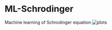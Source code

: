 # ML-Schrodinger
Machine learning of Schrodinger equation
![plots](https://github.com/qzhu2017/ML-Schrodinger/blob/master/imgs/out.gif)
